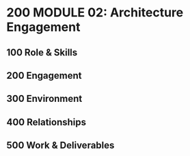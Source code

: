 # 200 MODULE 02: Architecture Engagement

## 100 Role & Skills

## 200 Engagement

## 300 Environment

## 400 Relationships

## 500 Work & Deliverables
